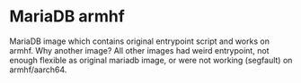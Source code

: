 MariaDB armhf
=============

MariaDB image which contains original entrypoint script and works on armhf.
Why another image? All other images had weird entrypoint, not enough flexible as original mariadb image, or were not working (segfault) on armhf/aarch64.
